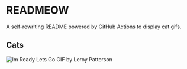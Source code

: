# READMEOW

A self-rewriting README powered by GitHub Actions to display cat gifs.

## Cats

![Im Ready Lets Go GIF by Leroy Patterson](https://media3.giphy.com/media/CjmvTCZf2U3p09Cn0h/200.gif?cid=9acd02daxb56wbbzq9g4gf8o35zffmtwkykhmrmnldhrxtmv&ep=v1_gifs_search&rid=200.gif&ct=g)
